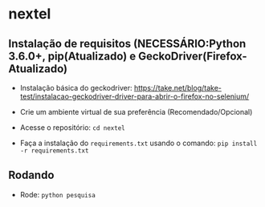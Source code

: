 # nextel

## Instalação de requisitos (NECESSÁRIO:Python 3.6.0+, pip(Atualizado) e GeckoDriver(Firefox-Atualizado)

- Instalação básica do geckodriver: https://take.net/blog/take-test/instalacao-geckodriver-driver-para-abrir-o-firefox-no-selenium/

- Crie um ambiente virtual de sua preferência (Recomendado/Opcional)

- Acesse o repositório: `cd nextel`

- Faça a instalação do `requirements.txt` usando o comando: `pip install -r requirements.txt`

## Rodando


- Rode: `python pesquisa`
